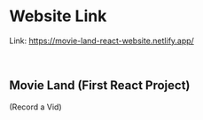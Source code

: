 # Website Link
Link: https://movie-land-react-website.netlify.app/

<br>

## Movie Land (First React Project)
(Record a Vid)



<br>



